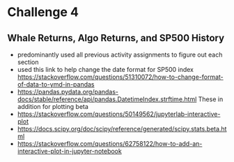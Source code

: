 # Challenge 4
## Whale Returns, Algo Returns, and SP500 History
- predominantly used all previous activity assignments to figure out each section
- used this link to help change the date format for SP500 index
     https://stackoverflow.com/questions/51310072/how-to-change-format-of-data-to-ymd-in-pandas
- https://pandas.pydata.org/pandas-docs/stable/reference/api/pandas.DatetimeIndex.strftime.html
These in addition for plotting beta 
- https://stackoverflow.com/questions/50149562/jupyterlab-interactive-plot
- https://docs.scipy.org/doc/scipy/reference/generated/scipy.stats.beta.html
- https://stackoverflow.com/questions/62758122/how-to-add-an-interactive-plot-in-jupyter-notebook
